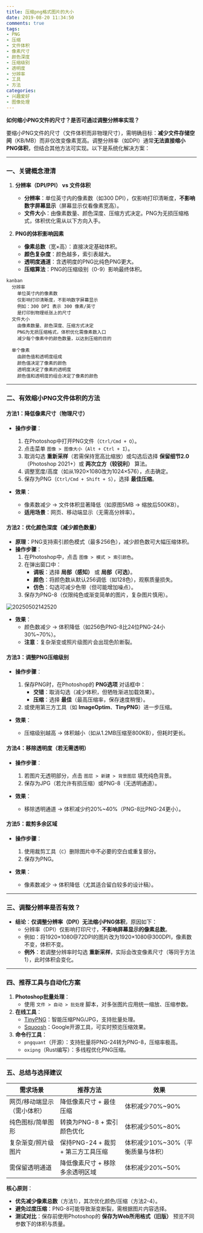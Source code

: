 ```yaml
---
title: 压缩png格式图片的大小
date: 2019-08-20 11:34:50
comments: true
tags:
- PNG
- 压缩
- 文件体积
- 像素尺寸
- 颜色深度
- 压缩级别
- 透明度
- 分辨率
- 工具
- 方法
categories:
- 兴趣爱好
- 图像处理
---
```



**如何缩小PNG文件的尺寸？是否可通过调整分辨率实现？**

要缩小PNG文件的尺寸（文件体积而非物理尺寸），需明确目标：**减少文件存储空间**（KB/MB）而非仅改变像素宽高。调整分辨率（如DPI）通常**无法直接缩小PNG体积**，但结合其他方法可实现。以下是系统化解决方案：

---

### **一、关键概念澄清**
1. **分辨率（DPI/PPI） vs 文件体积**  
   - **分辨率**：单位英寸内的像素数（如300 DPI），仅影响打印清晰度，**不影响数字屏幕显示**（屏幕显示仅看像素宽高）。  
   - **文件大小**：由像素数量、颜色深度、压缩方式决定。PNG为无损压缩格式，体积优化需从以下方向入手。

2. **PNG的体积影响因素**  
   - **像素总数**（宽×高）：直接决定基础体积。  
   - **颜色复杂度**：颜色越多，索引表越大。  
   - **透明度通道**：含透明度的PNG比纯色PNG更大。  
   - **压缩算法**：PNG的压缩级别（0-9）影响最终体积。

```mermaid
kanban
  分辨率
    单位英寸内的像素数
    仅影响打印清晰度，不影响数字屏幕显示
    例如：300 DPI 表示 300 像素/英寸
    是打印到物理纸张上的尺寸
  文件大小
    由像素数量、颜色深度、压缩方式决定
    PNG为无损压缩格式，体积优化需像素数入口
    减少每个像素中的颜色数量，以达到压缩的目的

  单个像素
    由颜色值和透明度组成
    颜色值决定了像素的颜色
    透明度决定了像素的透明度
    颜色值和透明度的组合决定了像素的颜色

```


---

### **二、有效缩小PNG文件体积的方法**

#### **方法1：降低像素尺寸（物理尺寸）**
- **操作步骤**：  
  1. 在Photoshop中打开PNG文件（`Ctrl/Cmd + O`）。  
  2. 点击菜单 `图像 > 图像大小`（`Alt + Ctrl + I`）。  
  3. 取消勾选 **重新采样**（若需保持宽高比缩放）或勾选后选择 **保留细节2.0**（Photoshop 2021+）或 **两次立方（较锐利）** 算法。  
  4. 调整宽度/高度（如从1920×1080改为1024×576），点击确定。  
  5. 保存为PNG（`Ctrl/Cmd + Shift + S`），选择 **最佳压缩**。

- **效果**：  
  - 像素数减少 → 文件体积显著降低（如原图5MB → 缩放后500KB）。  
  - **适用场景**：网页、移动端显示（无需高分辨率）。

#### **方法2：优化颜色深度（减少颜色数量）**
- **原理**：PNG支持索引颜色模式（最多256色），减少颜色数可大幅压缩体积。  
- **操作步骤**：  
  1. 在Photoshop中，点击 `图像 > 模式 > 索引颜色`。  
  2. 在弹出窗口中：  
     - **调板**：选择 **局部（感知）** 或 **局部（可选）**。  
     - **颜色**：将颜色数从默认256调低（如128色），观察质量损失。  
     - **仿色**：勾选可减少色带（但可能增加噪点）。  
  3. 保存为PNG-8（仅限纯色或渐变简单的图片，复杂图片慎用）。

![20250502142520](https://s2.loli.net/2025/05/02/sET3YdlGWPIDZiH.png)

- **效果**：  
  - 颜色数减少 → 体积降低（如256色PNG-8比24位PNG-24小30%~70%）。  
  - **注意**：复杂渐变或照片级图片会出现色阶断裂。

#### **方法3：调整PNG压缩级别**
- **操作步骤**：  
  1. 保存PNG时，在Photoshop的 **PNG选项** 对话框中：  
     - **交错**：取消勾选（减少体积，但牺牲渐进加载效果）。  
     - **压缩**：选择 **最佳**（最高压缩率，保存速度稍慢）。  
  2. 或使用第三方工具（如 **ImageOptim**、**TinyPNG**）进一步压缩。

- **效果**：  
  - 压缩级别越高 → 体积越小（如从1.2MB压缩至800KB），但耗时更长。

#### **方法4：移除透明度（若无需透明）**
- **操作步骤**：  
  1. 若图片无透明部分，点击 `图层 > 新建 > 背景图层` 填充纯色背景。  
  2. 保存为JPG（若允许有损压缩）或PNG-8（无透明通道）。  

- **效果**：  
  - 移除透明通道 → 体积减少约20%~40%（PNG-8比PNG-24更小）。

#### **方法5：裁剪多余区域**
- **操作步骤**：  
  1. 使用裁剪工具（`C`）删除图片中不必要的空白或重复部分。  
  2. 保存为PNG。  

- **效果**：  
  - 像素数减少 → 体积降低（尤其适合留白较多的设计稿）。

---

### **三、调整分辨率是否有效？**
- **结论**：**仅调整分辨率（DPI）无法缩小PNG体积**，原因如下：  
  - 分辨率（DPI）仅影响打印尺寸，**不影响屏幕显示的像素总数**。  
  - 例如：将1920×1080@72DPI的图片改为1920×1080@300DPI，像素数不变，体积不变。  
  - **例外**：若调整分辨率时勾选 **重新采样**，实际会改变像素尺寸（等同于方法1），此时体积会变化。

---

### **四、推荐工具与自动化方案**
1. **Photoshop批量处理**：  
   - 使用 `文件 > 自动 > 批处理` 脚本，对多张图片应用统一缩放、压缩参数。  
2. **在线工具**：  
   - [TinyPNG](https://tinypng.com/)：智能压缩PNG/JPG，支持批量处理。  
   - [Squoosh](https://squoosh.app/)：Google开源工具，可实时预览压缩效果。  
3. **命令行工具**：  
   - `pngquant`（开源）：支持批量将PNG-24转为PNG-8，压缩率极高。  
   - `oxipng`（Rust编写）：多线程优化PNG压缩。

---

### **五、总结与选择建议**
| **需求场景**               | **推荐方法**                          | **效果**                          |  
|----------------------------|---------------------------------------|-----------------------------------|  
| 网页/移动端显示（需小体积） | 降低像素尺寸 + 最佳压缩               | 体积减少70%~90%                  |  
| 纯色图标/简单图形          | 转换为PNG-8 + 索引颜色优化           | 体积减少50%~80%                  |  
| 复杂渐变/照片级图片        | 保持PNG-24 + 裁剪 + 第三方工具压缩   | 体积减少10%~30%（平衡质量与体积）|  
| 需保留透明通道             | 降低像素尺寸 + 移除多余透明区域       | 体积减少20%~50%                  |  

**核心原则**：  
- **优先减少像素总数**（方法1），其次优化颜色/压缩（方法2-4）。  
- **避免过度压缩**：PNG-8可能导致渐变断裂，需根据图片内容选择。  
- **测试对比**：保存前使用Photoshop的 **保存为Web所用格式（旧版）** 预览不同参数下的体积与质量。